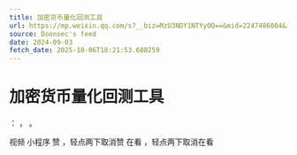 ```yaml
---
title: 加密货币量化回测工具
url: https://mp.weixin.qq.com/s?__biz=MzU3NDY1NTYyOQ==&mid=2247486004&idx=1&sn=87e188e5e85b0660f2e4ddc85059e48d
source: Doonsec's feed
date: 2024-09-03
fetch_date: 2025-10-06T18:21:53.688259
---
```


# 加密货币量化回测工具

：
，
。

视频
小程序
赞
，轻点两下取消赞
在看
，轻点两下取消在看